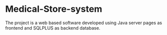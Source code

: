 # Medical-Store-system
The project is a web based software developed using Java server pages as frontend and SQLPLUS as backend database.
